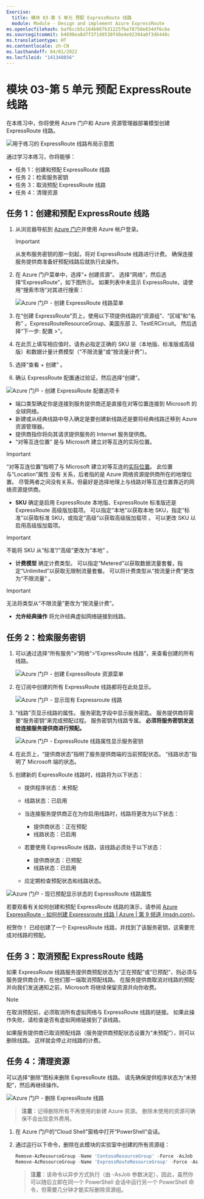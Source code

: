```yaml
---
Exercise:
  title: 模块 03-第 5 单元 预配 ExpressRoute 线路
  module: Module - Design and implement Azure ExpressRoute
ms.openlocfilehash: baf6ccb5c164b867b31225fbe78758e834df6c6e
ms.sourcegitcommit: b4698ea8d7f37149530f40e4e92394a0f3d6440c
ms.translationtype: HT
ms.contentlocale: zh-CN
ms.lasthandoff: 04/01/2022
ms.locfileid: "141348856"
---
```

# <a name="m03-unit-5-provision-an-expressroute-circuit"></a>模块 03-第 5 单元 预配 ExpressRoute 线路

在本练习中，你将使用 Azure 门户和 Azure 资源管理器部署模型创建 ExpressRoute 线路。 

![用于练习的 ExpressRoute 线路布局示意图](../media/environment-diagram.png)



通过学习本练习，你将能够：

+ 任务 1：创建和预配 ExpressRoute 线路
+ 任务 2：检索服务密钥
+ 任务 3：取消预配 ExpressRoute 线路
+ 任务 4：清理资源


## <a name="task-1-create-and-provision-an-expressroute-circuit"></a>任务 1：创建和预配 ExpressRoute 线路

 

1. 从浏览器导航到 [Azure 门户](https://portal.azure.com/)并使用 Azure 帐户登录。

   > [!Important] 
   >
   > 从发布服务密钥的那一刻起，将对 ExpressRoute 线路进行计费。 确保连接服务提供商准备好预配线路后就执行此操作。

2. 在 Azure 门户菜单中，选择“+ 创建资源”。 选择“网络”，然后选择“ExpressRoute”，如下图所示。 如果列表中未显示 ExpressRoute，请使用“搜索市场”对其进行搜索：

   ![Azure 门户 - 创建 ExpressRoute 线路菜单](../media/create-expressroute-circuit-menu.png)

3. 在“创建 ExpressRoute”页上，使用以下项提供线路的“资源组”、“区域”和“名称”   。ExpressRouteResourceGroup、美国东部 2、TestERCircuit。 然后选择“下一步: 配置 &gt;”。

4. 在此页上填写相应值时，请务必指定正确的 SKU 层（本地版、标准版或高级版）和数据计量计费模型（“不限流量”或“按流量计费”）。

5. 选择“查看 + 创建”  。

6. 确认 ExpressRoute 配置通过验证，然后选择“创建”。


![Azure 门户 - 创建 ExpressRoute 配置选项卡](../media/expressroute-create-configuration.png)

 

- 端口类型确定你是连接到服务提供商还是直接在对等位置连接到 Microsoft 的全球网络。
- 新建或从经典线路中导入确定是要创建新线路还是要将经典线路迁移到 Azure 资源管理器。
- 提供商指你将向其请求提供服务的 Internet 服务提供商。
- “对等互连位置”  是与 Microsoft 建立对等互连的实际位置。

> [!Important]
>
> “对等互连位置”指明了与 Microsoft 建立对等互连的[实际位置](https://docs.microsoft.com/en-us/azure/expressroute/expressroute-locations)。 此位置与“Location”属性 没有 关系，后者指的是 Azure 网络资源提供商所在的地理位置。 尽管两者之间没有关系，但最好是选择地理上与线路对等互连位置靠近的网络资源提供商。

- **SKU** 确定是启用 ExpressRoute 本地版、ExpressRoute 标准版还是 ExpressRoute 高级版加载项。 可以指定“本地”以获取本地 SKU，指定“标准”以获取标准 SKU，或指定“高级”以获取高级版加载项  。 可以更改 SKU 以启用高级版加载项。

> [!Important]
>
> 不能将 SKU 从“标准”/“高级”更改为“本地” 。

- **计费模型** 确定计费类型。 可以指定“Metered”以获取数据流量套餐，指定“Unlimited”以获取无限制流量套餐。 可以将计费类型从“按流量计费”更改为“不限流量” 。

> [!Important]
>
> 无法将类型从“不限流量”更改为“按流量计费”。

- **允许经典操作** 将允许经典虚拟网络链接到线路。

## <a name="task-2-retrieve-your-service-key"></a>任务 2：检索服务密钥
 

1. 可以通过选择“所有服务”&gt;“网络”&gt;“ExpressRoute 线路”，来查看创建的所有线路。

   ![Azure 门户 - 创建 ExpressRoute 资源菜单](../media/expressroute-circuit-menu.png)

2. 在订阅中创建的所有 ExpressRoute 线路都将在此处显示。 

   ![Azure 门户 - 显示现有 Expressroute 线路](../media/expressroute-circuit-list.png)

3. “线路”页显示线路的属性。 服务密匙字段中显示服务密匙。 服务提供商将需要“服务密钥”来完成预配过程。 服务密钥为线路专属。 **必须将服务密钥发送给连接服务提供商进行预配。**

   ![Azure 门户 - ExpressRoute 线路属性显示服务密钥](../media/expressroute-circuit-overview.png)

4. 在此页上，“提供商状态”指明了服务提供商端的当前预配状态。 “线路状态”指明了 Microsoft 端的状态。 

5. 创建新的 ExpressRoute 线路时，线路将为以下状态：

   - 提供程序状态：未预配
   - 线路状态：已启用



   - 当连接服务提供商正在为你启用线路时，线路将更改为以下状态：
     - 提供商状态：正在预配
     - 线路状态：已启用
   - 若要使用 ExpressRoute 线路，该线路必须处于以下状态：
     - 提供商状态：已预配
     - 线路状态：已启用
   - 应定期检查预配状态和线路状态。

![Azure 门户 - 现已预配显示状态的 ExpressRoute 线路属性](../media/provisioned.png)

 
若要观看有关如何创建和预配 ExpressRoute 线路的演示，请参阅 [Azure ExpressRoute - 如何创建 Expressroute 线路 | Azure | 第 9 频道 (msdn.com)](https://channel9.msdn.com/Blogs/Azure/Azure-ExpressRoute-How-to-create-an-ExpressRoute-circuit?term=ExpressRoute&lang-en=true&pageSize=15&skip=15)。 

祝贺你！ 已经创建了一个 ExpressRoute 线路，并找到了该服务密钥，这需要完成对线路的预配。

## <a name="task-3-deprovisioning-an-expressroute-circuit"></a>任务 3：取消预配 ExpressRoute 线路

如果 ExpressRoute 线路服务提供商预配状态为“正在预配”或“已预配”，则必须与服务提供商合作，在他们那一端取消预配线路。 在服务提供商取消对线路的预配并向我们发送通知之前，Microsoft 将继续保留资源并向你收费。

> [!Note]
>
> 在取消预配前，必须取消所有虚拟网络与 ExpressRoute 线路的链接。 如果此操作失败，请检查是否有虚拟网络链接到了该线路。
>
> 如果服务提供商已取消预配线路（服务提供商预配状态设置为“未预配”），则可以删除线路。 这样就会停止对线路的计费。

## <a name="task-4-clean-up-resources"></a>任务 4：清理资源

可以选择“删除”图标来删除 ExpressRoute 线路。 请先确保提供程序状态为“未预配”，然后再继续操作。

![Azure 门户 - 删除 ExpressRoute 线路](../media/expressroute-circuit-delete.png)


   >**注意**：记得删除所有不再使用的新建 Azure 资源。 删除未使用的资源可确保不会出现意外费用。

1. 在 Azure 门户的“Cloud Shell”窗格中打开“PowerShell”会话。

1. 通过运行以下命令，删除在此模块的实验室中创建的所有资源组：

   ```powershell
   Remove-AzResourceGroup -Name 'ContosoResourceGroup' -Force -AsJob
   Remove-AzResourceGroup -Name 'ExpressRouteResourceGroup' -Force -AsJob
   ```
   >**注意**：该命令以异步方式执行（由 -AsJob 参数决定），因此，虽然你可以随后立即在同一个 PowerShell 会话中运行另一个 PowerShell 命令，但需要几分钟才能实际删除资源组。


